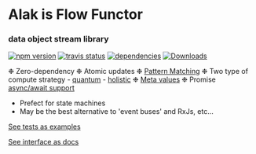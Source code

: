 # Alak is Flow Functor
### data object stream library
[![npm version](https://badge.fury.io/js/alak.svg)](https://badge.fury.io/js/alak)
[![travis status](https://travis-ci.org/gleba/alak.svg?branch=master)](https://travis-ci.org/gleba/alak)
[![dependencies](https://david-dm.org/gleba/alak.svg)](https://david-dm.org/gleba/alak)
[![Downloads](https://img.shields.io/npm/dt/alak.svg)](https://www.npmjs.com/package/alak)

❉ Zero-dependency
❉ Atomic updates
❉ [Pattern Matching](https://github.com/gleba/alak/blob/master/tests/3_pattern_maching.ts)
❉ Two type of compute strategy
    - [quantum](https://github.com/gleba/alak/blob/master/tests/2_mutate_from.ts#L24)
    - [holistic](https://github.com/gleba/alak/blob/master/tests/2_mutate_from.ts#L39) 
❉ [Meta values](https://github.com/gleba/alak/blob/master/tests/5_meta.ts)
❉ Promise [async/await support](https://github.com/gleba/alak/blob/master/tests/6_warp_events.ts#L23)


* Prefect for state machines
* May be the best alternative to 'event buses' and RxJs, etc... 

[See tests as examples](https://github.com/gleba/alak/blob/master/tests/)

[See interface as docs](https://github.com/gleba/alak/blob/master/index.d.ts)
